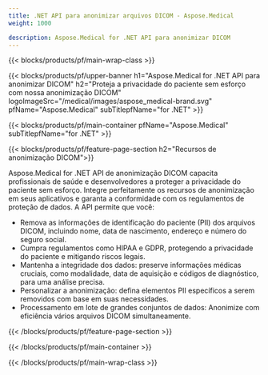 ```yaml
---
title: .NET API para anonimizar arquivos DICOM - Aspose.Medical
weight: 1000

description: Aspose.Medical for .NET API para anonimizar DICOM 
---
```


{{< blocks/products/pf/main-wrap-class >}}

{{< blocks/products/pf/upper-banner h1="Aspose.Medical for .NET API para anonimizar DICOM" h2="Proteja a privacidade do paciente sem esforço com nossa anonimização DICOM" logoImageSrc="/medical/images/aspose_medical-brand.svg" pfName="Aspose.Medical" subTitlepfName="for .NET" >}}

{{< blocks/products/pf/main-container pfName="Aspose.Medical" subTitlepfName="for .NET" >}}

{{< blocks/products/pf/feature-page-section h2="Recursos de anonimização DICOM">}}

<p>Aspose.Medical for .NET API de anonimização DICOM capacita profissionais de saúde e desenvolvedores a proteger a privacidade do paciente sem esforço. Integre perfeitamente os recursos de anonimização em seus aplicativos e garanta a conformidade com os regulamentos de proteção de dados. A API permite que você:</p>

<ul>
<li>Remova as informações de identificação do paciente (PII) dos arquivos DICOM, incluindo nome, data de nascimento, endereço e número do seguro social.</li>
<li>Cumpra regulamentos como HIPAA e GDPR, protegendo a privacidade do paciente e mitigando riscos legais.</li>
<li>Mantenha a integridade dos dados: preserve informações médicas cruciais, como modalidade, data de aquisição e códigos de diagnóstico, para uma análise precisa.</li>
<li>Personalizar a anonimização: defina elementos PII específicos a serem removidos com base em suas necessidades.</li>
<li>Processamento em lote de grandes conjuntos de dados: Anonimize com eficiência vários arquivos DICOM simultaneamente.</li>
</ul>

{{< /blocks/products/pf/feature-page-section >}}

{{< /blocks/products/pf/main-container >}}

{{< /blocks/products/pf/main-wrap-class >}}
